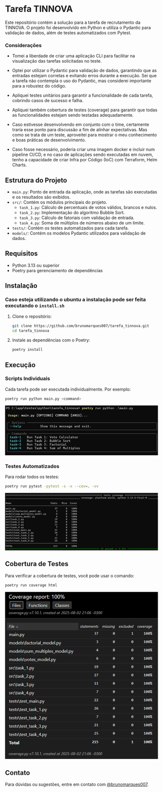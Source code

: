 # Tarefa TINNOVA

Este repositório contém a solução para a tarefa de recrutamento da TINNOVA. O projeto foi desenvolvido em Python e utiliza o Pydantic para validação de dados, além de testes automatizados com Pytest.

### Considerações

 - Tomei a liberdade de criar uma aplicação CLI para facilitar na visualização das tarefas solicitadas no teste.

 - Optei por utilizar o Pydantic para validação de dados, garantindo que as entradas estejam corretas e evitando erros durante a execução. Sei que a tarefa não contempla o uso do Pydantic, mas considerei importante para a robustez do código.

 - Apliquei testes unitários para garantir a funcionalidade de cada tarefa, cobrindo casos de sucesso e falha.

 - Apliquei também cobertura de testes (coverage) para garantir que todas as funcionalidades estejam sendo testadas adequadamente.

 - Caso estivesse desenvolvendo em conjunto com o time, certamente traria esse ponto para discussão a fim de alinhar expectativas. Mas como se trata de um teste, aproveitei para mostrar o meu conhecimento e boas práticas de desenvolvimento.

 - Caso fosse necessário, poderia criar uma imagem docker e incluir num pipeline CI/CD, e no caso de aplicações sendo executadas em nuvem, tenho a capacidade de criar Infra por Código (IoC) com Terraform, Helm Charts.

## Estrutura do Projeto

- `main.py`: Ponto de entrada da aplicação, onde as tarefas são executadas e os resultados são exibidos.
- `src/`: Contém os módulos principais do projeto.
   - `task_1.py`: Cálculo de percentuais de votos válidos, brancos e nulos.
   - `task_2.py`: Implementação do algoritmo Bubble Sort.
   - `task_3.py`: Cálculo de fatoriais com validação de entrada.
   - `task_4.py`: Soma de múltiplos de números abaixo de um limite.
- `tests/`: Contém os testes automatizados para cada tarefa.
- `models/`: Contém os modelos Pydantic utilizados para validação de dados.

## Requisitos

- Python 3.13 ou superior
- Poetry para gerenciamento de dependências

## Instalação

### Caso esteja utilizando o ubuntu a instalação pode ser feita executando o `install.sh`

1. Clone o repositório:

   ```bash
   git clone https://github.com/brunomarques007/tarefa_tinnova.git
   cd tarefa_tinnova
   ```

2. Instale as dependências com o Poetry:

   ```bash
   poetry install
   ```

## Execução

### Scripts Individuais

Cada tarefa pode ser executada individualmente. Por exemplo:

```bash
poetry run python main.py <command>
```
![Menu do Helper](imgs/menu_help.jpg)

### Testes Automatizados

Para rodar todos os testes:

```bash
poetry run pytest -pytest -s -x --cov=. -vv
```
![Execução dos testes](imgs/cover_cli.png)

## Cobertura de Testes
Para verificar a cobertura de testes, você pode usar o comando:

```bash
poetry run coverage html
```
![Coverage em HTML](imgs/coverage.png)

## Contato

Para dúvidas ou sugestões, entre em contato com [@brunomarques007](https://github.com/brunomarques007).